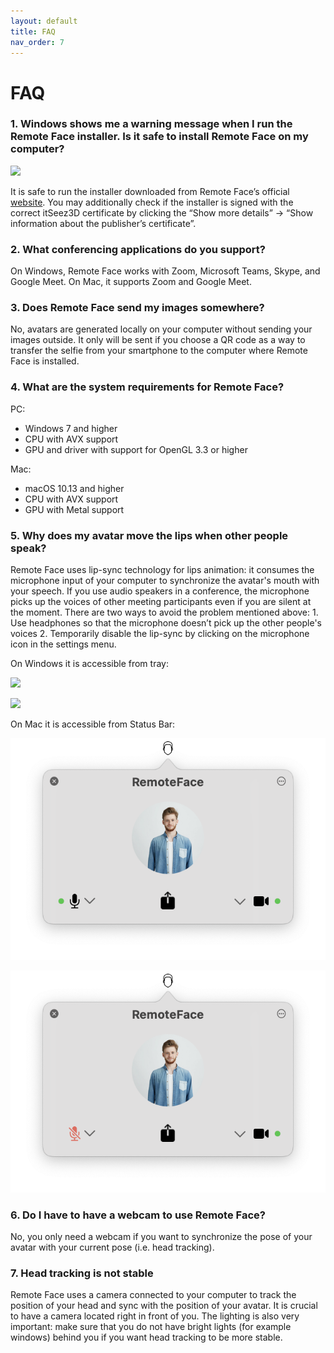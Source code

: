```yaml
---
layout: default
title: FAQ
nav_order: 7
---
```


# [](#header-1)FAQ

### [](#header-3)1. Windows shows me a warning message when I run the Remote Face installer. Is it safe to install Remote Face on my computer?

![](assets/img/faq_1.png)

It is safe to run the installer downloaded from Remote Face’s official [website](https://remoteface.ai/). You may additionally check if the installer is signed with the correct itSeez3D certificate by clicking the “Show more details” -> “Show information about the publisher’s certificate”.

### [](#header-3)2. What conferencing applications do you support?

On Windows, Remote Face works with Zoom, Microsoft Teams, Skype, and Google Meet. On Mac, it supports Zoom and Google Meet.

### [](#header-3)3. Does Remote Face send my images somewhere?

No, avatars are generated locally on your computer without sending your images outside. It only will be sent if you choose a QR code as a way to transfer the selfie from your smartphone to the computer where Remote Face is installed.

### [](#header-3)4. What are the system requirements for Remote Face?

PC:
*   Windows 7 and higher	
*   CPU with AVX support
*   GPU and driver with support for OpenGL 3.3 or higher

Mac:

*   macOS 10.13 and higher
*   CPU with AVX support
*   GPU with Metal support



### [](#header-3)5. Why does my avatar move the lips when other people speak?

Remote Face uses lip-sync technology for lips animation: it consumes the microphone input of your computer to synchronize the avatar's mouth with your speech. If you use audio speakers in a conference, the microphone picks up the voices of other meeting participants even if you are silent at the moment. There are two ways to avoid the problem mentioned above: 1. Use headphones so that the microphone doesn’t pick up the other people's voices 2. Temporarily disable the lip-sync by clicking on the microphone icon in the settings menu. 

On Windows it is accessible from tray:

![](assets/img/faq_2.png)

![](assets/img/faq_3.png)

On Mac it is accessible from Status Bar:

![](assets/img/mac/faq_2.png)

![](assets/img/mac/faq_3.png)

### [](#header-3)6. Do I have to have a webcam to use Remote Face?

No, you only need a webcam if you want to synchronize the pose of your avatar with your current pose (i.e. head tracking).

### [](#header-3)7. Head tracking is not stable

Remote Face uses a camera connected to your computer to track the position of your head and sync with the position of your avatar. It is crucial to have a camera located right in front of you. The lighting is also very important: make sure that you do not have bright lights (for example windows) behind you if you want head tracking to be more stable.